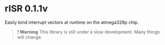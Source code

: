 # rISR 0.1.1v
 Easily bind interrupt vectors at runtime on the atmega328p chip.
> **! Warning** This library is still under a slow development. Many things will change.
